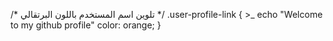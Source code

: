 /* تلوين اسم المستخدم باللون البرتقالي */
.user-profile-link { >_ echo "Welcome to my github profile"
    color: orange;
}

<!---
AhmedTheLost/AhmedTheLost is a ✨ special ✨ repository because its `README.md` (this file) appears on your GitHub profile.
You can click the Preview link to take a look at your changes.
--->
